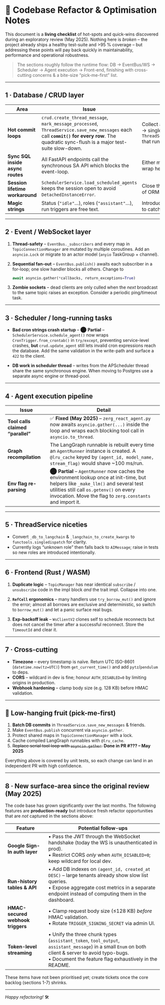 # 📌 Codebase Refactor & Optimisation Notes

This document is a **living checklist** of hot-spots and quick-wins discovered
during an exploratory review (May 2025).  Nothing here is *broken* – the
project already ships a healthy test-suite and >95 % coverage – but addressing
these points will pay back quickly in maintainability, performance and
operational robustness.

> The sections roughly follow the runtime flow: DB → EventBus/WS → Scheduler →
> Agent execution → Front-end, finishing with cross-cutting concerns & a
> bite-size “pick-me-first” list.

---

## 1&nbsp;· Database / CRUD layer

| Area | Issue | Suggested Improvement |
|------|-------|-----------------------|
| **Hot commit loops** | `crud.create_thread_message`, `mark_message_processed`, `ThreadService.save_new_messages` each call **`commit()` for every row**. The quadratic sync-flush is a major test-suite slow-down. | Collect all new rows → `session.flush()` once → single `commit()`.  Provide `ThreadService.mark_messages_processed(ids)` that runs a **bulk UPDATE**. |
| **Sync SQL inside async routes** | All FastAPI endpoints call the synchronous SA API which blocks the event-loop. | Either migrate to `sqlalchemy.ext.asyncio`, or wrap heavy CRUD in `anyio.to_thread`. |
| **Session lifetime workaround** | `SchedulerService.load_scheduled_agents` keeps the session open to avoid `DetachedInstanceError`. | Close the session and return _tuples_ instead of ORM rows (e.g. `(id, cron_expr)`). |
| **Magic strings** | Status (`"idle"`…), roles (`"assistant"`…), run triggers are free text. | Introduce small `Enum`s (Python + DB CHECK) to catch typos at commit-time. |

---

## 2&nbsp;· Event / WebSocket layer

1. **Thread-safety** – `EventBus._subscribers` and every map in
   `TopicConnectionManager` are mutated by multiple coroutines. Add an
   `asyncio.Lock` or migrate to an actor model (`anyio` TaskGroup + channel).

2. **Sequential fan-out** – `EventBus.publish()` awaits each subscriber in a
   for-loop; one slow handler blocks all others. Change to

   ```python
   await asyncio.gather(*callbacks, return_exceptions=True)
   ```

3. **Zombie sockets** – dead clients are only culled when the *next* broadcast
   to the same topic raises an exception. Consider a periodic
   ping/timeout task.

---

## 3&nbsp;· Scheduler / long-running tasks

* **Bad cron strings crash startup** – ⬤ **Partial** –
  `SchedulerService.schedule_agent()` now wraps `CronTrigger.from_crontab()` in
  `try/except`, preventing service-level crashes, **but** `crud.update_agent`
  still lets invalid cron expressions reach the database.  Add the same
  validation in the write-path and surface a `422` to the client.

* **DB work in scheduler thread** – writes from the APScheduler thread share
  the same synchronous engine. When moving to Postgres use a separate async
  engine or thread-pool.

---

## 4&nbsp;· Agent execution pipeline

| Issue | Detail |
|-------|--------|
| **Tool calls claimed “parallel”** | ✅ **Fixed (May 2025)** – `zerg_react_agent.py` now awaits `asyncio.gather(...)` inside the loop and wraps each blocking tool call in `asyncio.to_thread`. |
| **Graph recompilation** | The LangGraph runnable is rebuilt every time an `AgentRunner` instance is created.  A `@lru_cache` keyed by `(agent_id, model_name, stream_flag)` would shave ~100 ms/run. |
| **Env flag re-parsing** | ⬤ **Partial** – `AgentRunner` now caches the environment lookup once at init-time, but helpers like `_make_llm()` and several test utilities still call `os.getenv()` on every invocation.  Move the flag to `zerg.constants` and import it. |

---

## 5&nbsp;· ThreadService niceties

* Convert `_db_to_langchain` & `_langchain_to_create_kwargs` to
  `functools.singledispatch` for clarity.
* Currently logs “unknown role” then falls back to `AIMessage`; raise in tests
  so new roles are introduced intentionally.

---

## 6&nbsp;· Frontend (Rust / WASM)

1.  **Duplicate logic** – `TopicManager` has near identical `subscribe` /
    `unsubscribe` code in the impl block *and* the trait impl.  Collapse into
    one.

2.  **`RefCell` ergonomics** – many handlers use `try_borrow_mut()` and ignore
    the error; almost all borrows are exclusive and deterministic, so switch
    to `borrow_mut()` and let a panic surface real bugs.

3.  **Exp-backoff leak** – `WsClientV2` clones self to schedule reconnects but
    does not cancel the timer after a successful reconnect.  Store the
    `TimeoutId` and clear it.

---

## 7&nbsp;· Cross-cutting

* **Timezone** – every timestamp is naïve.  Return UTC ISO-8601 (`datetime.now(tz=UTC)`)
  from `get_current_time()` and add `pytz`/`pendulum` to deps.
* **CORS** – wildcard in dev is fine; honour `AUTH_DISABLED=0` by limiting
  origins in production.
* **Webhook hardening** – clamp body size (e.g. 128 KB) before HMAC validation.

---

## 🍬 Low-hanging fruit (pick-me-first)

1. **Batch DB commits** in `ThreadService.save_new_messages` & friends.
2. Make `EventBus.publish` concurrent via `asyncio.gather`.
3. Protect shared maps in `TopicConnectionManager` with a lock.
4. Cache compiled LangGraph runnables with `@lru_cache`.
5. ~~Replace serial tool loop with `asyncio.gather`.~~  **Done in PR #??? – May 2025**

Everything above is covered by unit tests, so each change can land in an
independent PR with high confidence.

---

## 8 · New surface-area since the original review (May 2025)

The code base has grown significantly over the last months.  The following
features are **production-ready** but introduce fresh refactor opportunities
that are *not* captured in the sections above:

| Feature | Potential follow-ups |
|---------|----------------------|
| **Google Sign-In auth layer** | • Pass the JWT through the WebSocket handshake (today the WS is unauthenticated in prod).<br>• Restrict CORS *only* when `AUTH_DISABLED=0`; keep wildcard for local dev. |
| **Run-history tables & API** | • Add DB indexes on `(agent_id, created_at DESC)` – large tenants already show slow list queries.<br>• Expose aggregate cost metrics in a separate endpoint instead of computing them in the dashboard. |
| **HMAC-secured webhook triggers** | • Clamp request body size (≤128 KB) *before* HMAC validation.<br>• Rotate `TRIGGER_SIGNING_SECRET` via admin UI. |
| **Token-level streaming** | • Unify the three chunk types (`assistant_token`, `tool_output`, `assistant_message`) in a small `Enum` on both client & server to avoid typo-bugs.<br>• Document the feature flag exhaustively in the README. |

These items have not been prioritised yet; create tickets once the core
backlog (sections 1-7) shrinks.

---

*Happy refactoring!* 🛠️
